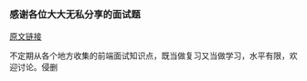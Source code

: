 # 

### 感谢各位大大无私分享的面试题

[原文链接](https://juejin.im/post/5bc92e9ce51d450e8e777136)


不定期从各个地方收集的前端面试知识点，既当做复习又当做学习，水平有限，欢迎讨论。侵删
